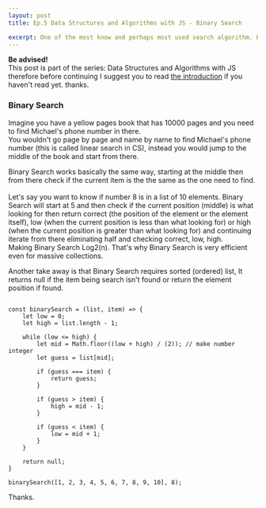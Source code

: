 ```yaml
---
layout: post
title: Ep.5 Data Structures and Algorithms with JS - Binary Search

excerpt: One of the most know and perhaps most used search algorithm. Binary Search.
---
```


<div class="intro-series">
    <strong>Be advised!</strong> <br> 
    This post is part of the series: Data Structures and Algorithms with JS therefore before continuing I suggest you to read <a href="/blog/javascript-data-structure-algorithms-series-ep1/" title="Data Structures and Algorithms Ep.1">the introduction</a> if you haven't read yet. thanks.
</div>


### Binary Search

Imagine you have a yellow pages book that has 10000 pages and you need to find Michael's phone number in there. <br> 
You wouldn't go page by page and name by name to find Michael's phone number (this is called linear search in CS), instead you would jump to the middle of the book and start from there.

Binary Search works basically the same way, starting at the middle then from there check if the current item is the the same as the one need to find. <br>
<br>
Let's say you want to know if number 8 is in a list of 10 elements. Binary Search will start at 5 and then check if the current position (middle) is what looking for then return correct (the position of the element or the element itself), 
low (when the current position is less than what looking for) or high (when the current position is greater than what looking for) and continuing iterate from there eliminating half and checking correct, low, high. <br>
Making Binary Search Log2(n). That's why Binary Search is very efficient even for massive collections. 

Another take away is that Binary Search requires sorted (ordered) list, It returns null if the item being search isn't found or return the element position if found.

<pre><code data-language="javascript">
const binarySearch = (list, item) => {
    let low = 0;
    let high = list.length - 1;

    while (low <= high) {
        let mid = Math.floor((low + high) / (2)); // make number integer
        let guess = list[mid];

        if (guess === item) {
            return guess;
        }

        if (guess > item) {
            high = mid - 1;
        }

        if (guess < item) {
            low = mid + 1;
        }
    }

    return null;
}

binarySearch([1, 2, 3, 4, 5, 6, 7, 8, 9, 10], 8);
</code></pre>

Thanks.